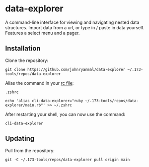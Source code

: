 # data-explorer

A command-line interface for viewing and navigating nested data structures. Import data from a url, or type in / paste in data yourself. Features a select menu and a pager.

## Installation

Clone the repository:
```shell
git clone https://github.com/johnryanmal/data-explorer ~/.173-tools/repos/data-explorer
```

Alias the command in your [rc file](https://en.wikipedia.org/wiki/Configuration_file):

`.zshrc`
```shell
echo 'alias cli-data-explorer="ruby ~/.173-tools/repos/data-explorer/main.rb"' >> ~/.zshrc
```

After restarting your shell, you can now use the command:
```shell
cli-data-explorer
```

## Updating

Pull from the repository:
```
git -C ~/.173-tools/repos/data-explorer pull origin main
```

